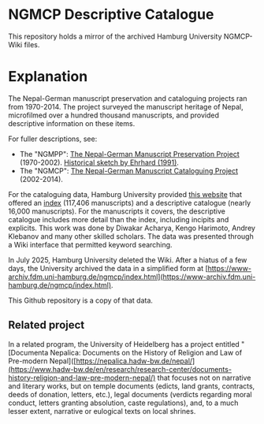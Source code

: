 # NGMCP Descriptive Catalogue

This repository holds a mirror of the archived Hamburg University NGMCP-Wiki files.

# Explanation
The Nepal-German manuscript preservation and cataloguing projects ran from 1970-2014.  The project surveyed the manuscript heritage of Nepal, microfilmed over a hundred thousand manuscripts, and provided descriptive information on these items. 

For fuller descriptions, see:

*  The "NGMPP":  [The Nepal-German Manuscript Preservation Project](https://www.aai.uni-hamburg.de/en/forschung/ngmcp/history/about-ngmpp.html) (1970-2002). [Historical sketch by Ehrhard (1991)](http://himalaya.socanth.cam.ac.uk/collections/journals/ebhr/pdf/EBHR_02_03.pdf).
*  The "NGMCP": [The Nepal-German Manuscript Cataloguing Project](https://www.aai.uni-hamburg.de/en/forschung/ngmcp) (2002-2014).

For the cataloguing data, Hamburg University provided [this website](https://ngmcp.fdm.uni-hamburg.de/) that offered an [index](https://catalogue.ngmcp.uni-hamburg.de/content/search/ngmcpdocument.xed) (117,406 manuscripts) and a descriptive catalogue (nearly 16,000 manuscripts).  For the manuscripts it covers, the descriptive catalogue includes more detail than the index, including incipits and explicits.  This work was done by Diwakar Acharya, Kengo Harimoto, Andrey Klebanov and many other skilled scholars. The data was presented through a Wiki interface that permitted keyword searching.

In July 2025, Hamburg University deleted the Wiki.  After a hiatus of a few days, the University archived the data in a simplified form at [https://www-archiv.fdm.uni-hamburg.de/ngmcp/index.html](https://www-archiv.fdm.uni-hamburg.de/ngmcp/index.html). 

This Github repository is a copy of that data.    

## Related project
In a related program, the University of Heidelberg has a project entitled "[Documenta Nepalica: Documents on the History of Religion and Law of Pre-modern Nepal]([https://nepalica.hadw-bw.de/nepal/](https://www.hadw-bw.de/en/research/research-center/documents-history-religion-and-law-pre-modern-nepal/) that focuses not on narrative and literary works, but on temple documents (edicts, land grants, contracts, deeds of donation, letters, etc.), legal documents (verdicts regarding moral conduct, letters granting absolution, caste regulations), and, to a much lesser extent, narrative or eulogical texts on local shrines.
